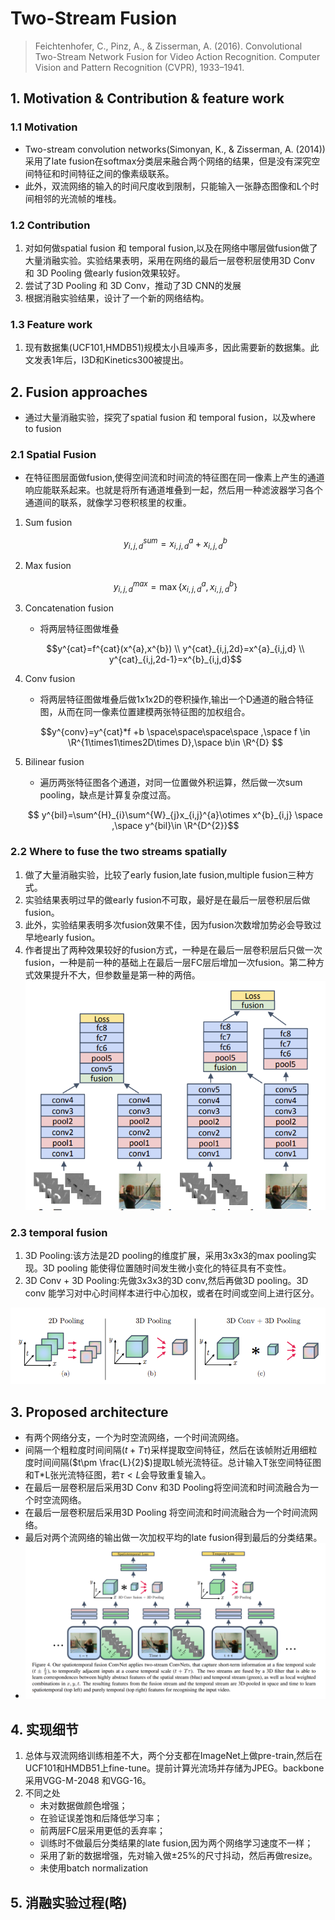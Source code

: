# Two-Stream  Fusion

> Feichtenhofer, C., Pinz, A., & Zisserman, A. (2016). Convolutional Two-Stream Network Fusion for Video Action Recognition. Computer Vision and Pattern Recognition (CVPR), 1933–1941.

## 1. Motivation & Contribution & feature work

### 1.1 Motivation

- Two-stream convolution networks(Simonyan, K., & Zisserman, A. (2014))采用了late fusion在softmax分类层来融合两个网络的结果，但是没有深究空间特征和时间特征之间的像素级联系。
- 此外，双流网络的输入的时间尺度收到限制，只能输入一张静态图像和L个时间相邻的光流帧的堆栈。

### 1.2 Contribution

1. 对如何做spatial fusion 和 temporal fusion,以及在网络中哪层做fusion做了大量消融实验。实验结果表明，采用在网络的最后一层卷积层使用3D Conv 和 3D Pooling 做early fusion效果较好。
2. 尝试了3D Pooling 和 3D Conv，推动了3D CNN的发展
3. 根据消融实验结果，设计了一个新的网络结构。

### 1.3 Feature work

1. 现有数据集(UCF101,HMDB51)规模太小且噪声多，因此需要新的数据集。此文发表1年后，I3D和Kinetics300被提出。

## 2. Fusion approaches

- 通过大量消融实验，探究了spatial fusion 和 temporal fusion，以及where to fusion

### 2.1 Spatial Fusion

- 在特征图层面做fusion,使得空间流和时间流的特征图在同一像素上产生的通道响应能联系起来。也就是将所有通道堆叠到一起，然后用一种滤波器学习各个通道间的联系，就像学习卷积核里的权重。

1. Sum fusion

    $$ y^{sum}_{i,j,d}=x^{a}_{i,j,d}+x^{b}_{i,j,d} $$

2. Max fusion

    $$y^{max}_{i,j,d}=\max\{x^{a}_{i,j,d}, x^{b}_{i,j,d} \} $$

3. Concatenation fusion

   - 将两层特征图做堆叠

    $$y^{cat}=f^{cat}(x^{a},x^{b})
    \\ y^{cat}_{i,j,2d}=x^{a}_{i,j,d} \\
    y^{cat}_{i,j,2d-1}=x^{b}_{i,j,d}$$

4. Conv fusion

   - 将两层特征图做堆叠后做1x1x2D的卷积操作,输出一个D通道的融合特征图，从而在同一像素位置建模两张特征图的加权组合。

   $$y^{conv}=y^{cat}*f +b \space\space\space\space ,\space f \in \R^{1\times1\times2D\times D},\space b\in \R^{D} $$

5. Bilinear fusion

   - 遍历两张特征图各个通道，对同一位置做外积运算，然后做一次sum pooling，缺点是计算复杂度过高。

    $$ y^{bil}=\sum^{H}_{i}\sum^{W}_{j}x_{i,j}^{a}\otimes x^{b}_{i,j} \space ,\space y^{bil}\in \R^{D^{2}}$$

### 2.2  Where to fuse the two streams spatially

1. 做了大量消融实验，比较了early fusion,late fusion,multiple fusion三种方式。
2. 实验结果表明过早的做early fusion不可取，最好是在最后一层卷积层后做fusion。
3. 此外，实验结果表明多次fusion效果不佳，因为fusion次数增加势必会导致过早地early fusion。
4. 作者提出了两种效果较好的fusion方式，一种是在最后一层卷积层后只做一次fusion，一种是前一种的基础上在最后一层FC层后增加一次fusion。第二种方式效果提升不大，但参数量是第一种的两倍。
    ![11](images/11.png)

### 2.3 temporal fusion

1. 3D Pooling:该方法是2D pooling的维度扩展，采用3x3x3的max pooling实现。3D pooling 能使得位置随时间发生微小变化的特征具有不变性。
2. 3D Conv + 3D Pooling:先做3x3x3的3D conv,然后再做3D pooling。3D conv 能学习对中心时间样本进行中心加权，或者在时间或空间上进行区分。

![12](images/12.png)

## 3. Proposed architecture

- 有两个网络分支，一个为时空流网络，一个时间流网络。
- 间隔一个粗粒度时间间隔($t+T\tau$)采样提取空间特征，然后在该帧附近用细粒度时间间隔($t\pm \frac{L}{2}$)提取L帧光流特征。总计输入T张空间特征图和T*L张光流特征图，若$\tau < L$会导致重复输入。
- 在最后一层卷积层后采用3D Conv 和3D Pooling将空间流和时间流融合为一个时空流网络。
- 在最后一层卷积层后采用3D Pooling 将空间流和时间流融合为一个时间流网络。
- 最后对两个流网络的输出做一次加权平均的late fusion得到最后的分类结果。
- ![10](images/10.png)

## 4. 实现细节

1. 总体与双流网络训练相差不大，两个分支都在ImageNet上做pre-train,然后在UCF101和HMDB51上fine-tune。提前计算光流场并存储为JPEG。backbone采用VGG-M-2048 和VGG-16。
2. 不同之处
   - 未对数据做颜色增强；
   - 在验证误差饱和后降低学习率；
   - 前两层FC层采用更低的丢弃率；
   - 训练时不做最后分类结果的late fusion,因为两个网络学习速度不一样；
   - 采用了新的数据增强，先对输入做$\pm25\%$的尺寸抖动，然后再做resize。
   - 未使用batch normalization

## 5. 消融实验过程(略)
